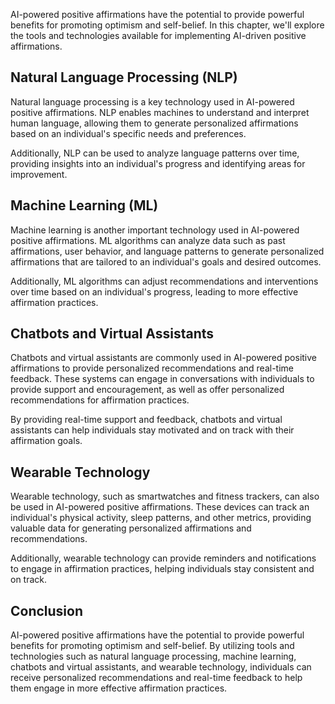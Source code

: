 
AI-powered positive affirmations have the potential to provide powerful benefits for promoting optimism and self-belief. In this chapter, we'll explore the tools and technologies available for implementing AI-driven positive affirmations.

Natural Language Processing (NLP)
---------------------------------

Natural language processing is a key technology used in AI-powered positive affirmations. NLP enables machines to understand and interpret human language, allowing them to generate personalized affirmations based on an individual's specific needs and preferences.

Additionally, NLP can be used to analyze language patterns over time, providing insights into an individual's progress and identifying areas for improvement.

Machine Learning (ML)
---------------------

Machine learning is another important technology used in AI-powered positive affirmations. ML algorithms can analyze data such as past affirmations, user behavior, and language patterns to generate personalized affirmations that are tailored to an individual's goals and desired outcomes.

Additionally, ML algorithms can adjust recommendations and interventions over time based on an individual's progress, leading to more effective affirmation practices.

Chatbots and Virtual Assistants
-------------------------------

Chatbots and virtual assistants are commonly used in AI-powered positive affirmations to provide personalized recommendations and real-time feedback. These systems can engage in conversations with individuals to provide support and encouragement, as well as offer personalized recommendations for affirmation practices.

By providing real-time support and feedback, chatbots and virtual assistants can help individuals stay motivated and on track with their affirmation goals.

Wearable Technology
-------------------

Wearable technology, such as smartwatches and fitness trackers, can also be used in AI-powered positive affirmations. These devices can track an individual's physical activity, sleep patterns, and other metrics, providing valuable data for generating personalized affirmations and recommendations.

Additionally, wearable technology can provide reminders and notifications to engage in affirmation practices, helping individuals stay consistent and on track.

Conclusion
----------

AI-powered positive affirmations have the potential to provide powerful benefits for promoting optimism and self-belief. By utilizing tools and technologies such as natural language processing, machine learning, chatbots and virtual assistants, and wearable technology, individuals can receive personalized recommendations and real-time feedback to help them engage in more effective affirmation practices.
